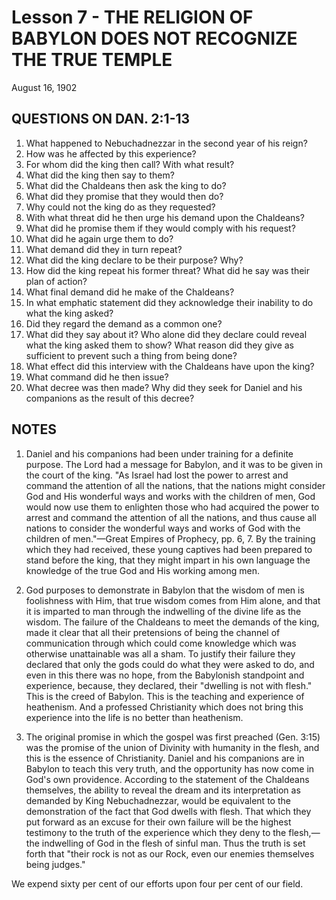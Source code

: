 # Lesson 7 - THE RELIGION OF BABYLON DOES NOT RECOGNIZE THE TRUE TEMPLE

August 16, 1902

## QUESTIONS ON DAN. 2:1-13

1. What happened to Nebuchadnezzar in the second year of his reign?
2. How was he affected by this experience?
3. For whom did the king then call? With what result?
4. What did the king then say to them?
5. What did the Chaldeans then ask the king to do?
6. What did they promise that they would then do?
7. Why could not the king do as they requested?
8. With what threat did he then urge his demand upon the Chaldeans?
9. What did he promise them if they would comply with his request?
10. What did he again urge them to do?
11. What demand did they in turn repeat?
12. What did the king declare to be their purpose? Why?
13. How did the king repeat his former threat? What did he say was their plan of action?
14. What final demand did he make of the Chaldeans?
15. In what emphatic statement did they acknowledge their inability to do what the king asked?
16. Did they regard the demand as a common one?
17. What did they say about it? Who alone did they declare could reveal what the king asked them to show? What reason did they give as sufficient to prevent such a thing from being done?
18. What effect did this interview with the Chaldeans have upon the king?
19. What command did he then issue?
20. What decree was then made? Why did they seek for Daniel and his companions as the result of this decree?

## NOTES

1. Daniel and his companions had been under training for a definite purpose. The Lord had a message for Babylon, and it was to be given in the court of the king. "As Israel had lost the power to arrest and command the attention of all the nations, that the nations might consider God and His wonderful ways and works with the children of men, God would now use them to enlighten those who had acquired the power to arrest and command the attention of all the nations, and thus cause all nations to consider the wonderful ways and works of God with the children of men."—Great Empires of Prophecy, pp. 6, 7. By the training which they had received, these young captives had been prepared to stand before the king, that they might impart in his own language the knowledge of the true God and His working among men.

2. God purposes to demonstrate in Babylon that the wisdom of men is foolishness with Him, that true wisdom comes from Him alone, and that it is imparted to man through the indwelling of the divine life as the wisdom. The failure of the Chaldeans to meet the demands of the king, made it clear that all their pretensions of being the channel of communication through which could come knowledge which was otherwise unattainable was all a sham. To justify their failure they declared that only the gods could do what they were asked to do, and even in this there was no hope, from the Babylonish standpoint and experience, because, they declared, their "dwelling is not with flesh." This is the creed of Babylon. This is the teaching and experience of heathenism. And a professed Christianity which does not bring this experience into the life is no better than heathenism.

3. The original promise in which the gospel was first preached (Gen. 3:15) was the promise of the union of Divinity with humanity in the flesh, and this is the essence of Christianity. Daniel and his companions are in Babylon to teach this very truth, and the opportunity has now come in God's own providence. According to the statement of the Chaldeans themselves, the ability to reveal the dream and its interpretation as demanded by King Nebuchadnezzar, would be equivalent to the demonstration of the fact that God dwells with flesh. That which they put forward as an excuse for their own failure will be the highest testimony to the truth of the experience which they deny to the flesh,—the indwelling of God in the flesh of sinful man. Thus the truth is set forth that "their rock is not as our Rock, even our enemies themselves being judges."

We expend sixty per cent of our efforts upon four per cent of our field.